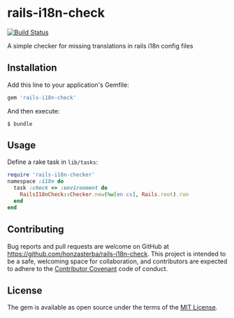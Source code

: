 # rails-i18n-check

[![Build Status](https://travis-ci.com/honzasterba/rails-i18n-check.svg?branch=master)](https://travis-ci.com/honzasterba/rails-i18n-check)

A simple checker for missing translations in rails i18n config files

## Installation

Add this line to your application's Gemfile:

```ruby
gem 'rails-i18n-check'
```

And then execute:

    $ bundle

## Usage

Define a rake task in `lib/tasks`:

```ruby
require 'rails-i18n-checker'
namespace :i18n do
  task :check => :environment do
    RailsI18nCheck::Checker.new(%w[en cs], Rails.root).run
  end
end
```

## Contributing

Bug reports and pull requests are welcome on GitHub at
https://github.com/honzasterba/rails-i18n-check. This project is intended to be a
safe, welcoming space for collaboration, and contributors are
expected to adhere to the [Contributor Covenant](http://contributor-covenant.org)
code of conduct.


## License

The gem is available as open source under the terms of
the [MIT License](http://opensource.org/licenses/MIT).
